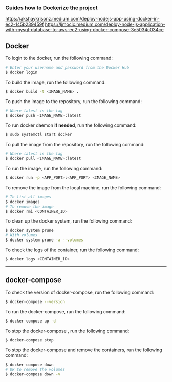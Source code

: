 ### Guides how to Dockerize the project
https://akshaykrisonz.medium.com/deploy-nodejs-app-using-docker-in-ec2-145b239459f
https://ljmocic.medium.com/deploy-node-js-application-with-mysql-database-to-aws-ec2-using-docker-compose-3e5034c034ce

## Docker

To login to the docker, run the following command:
```bash
# Enter your username and password from the Docker Hub
$ docker login
```

To build the image, run the following command:
```bash
$ docker build -t <IMAGE_NAME> .
````

To push the image to the repository, run the following command:
```bash
# Where latest is the tag
$ docker push <IMAGE_NAME>:latest
```

To run docker daemon **if needed**, run the following command:
```bash
$ sudo systemctl start docker
```

To pull the image from the repository, run the following command:
```bash
# Where latest is the tag
$ docker pull <IMAGE_NAME>:latest
```

To run the image, run the following command:
```bash
$ docker run -p <APP_PORT>:<APP_PORT> <IMAGE_NAME>
```

To remove the image from the local machine, run the following command:
```bash
# To list all images
$ docker images
# To remove the image
$ docker rmi <CONTAINER_ID>
```

To clean up the docker system, run the following command:
```bash
$ docker system prune
# With volumes
$ docker system prune -a --volumes
```

To check the logs of the container, run the following command:
```bash
$ docker logs <CONTAINER_ID>
```

---

## docker-compose

To check the version of docker-compose, run the following command:
```bash
$ docker-compose --version
```

To run the docker-compose, run the following command:
```bash
$ docker-compose up -d
```

To stop the docker-compose , run the following command:
```bash
$ docker-compose stop
```

To stop the docker-compose and remove the containers, run the following command:
```bash
$ docker-compose down
# OR to remove the volumes
$ docker-compose down -v
```